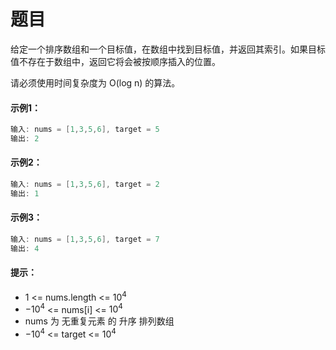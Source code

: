 # 题目
给定一个排序数组和一个目标值，在数组中找到目标值，并返回其索引。如果目标值不存在于数组中，返回它将会被按顺序插入的位置。

请必须使用时间复杂度为 O(log n) 的算法。

#### 示例1：

```c++
输入: nums = [1,3,5,6], target = 5
输出: 2
```

#### 示例2：

```c++
输入: nums = [1,3,5,6], target = 2
输出: 1
```

#### 示例3：

```c++
输入: nums = [1,3,5,6], target = 7
输出: 4
```

#### 提示：

* 1 <= nums.length <= $10^4$
* $-10^4$ <= nums[i] <= $10^4$
* nums 为 无重复元素 的 升序 排列数组
* $-10^4$ <= target <= $10^4$